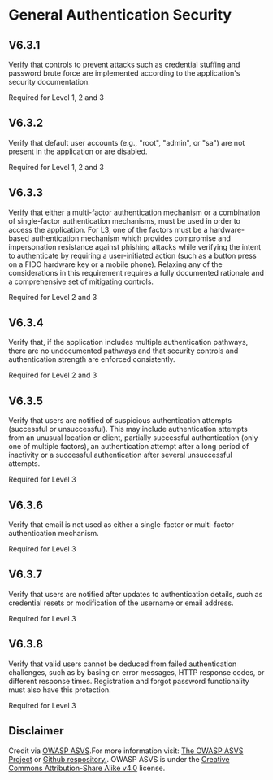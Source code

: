 # General Authentication Security
## V6.3.1
Verify that controls to prevent attacks such as credential stuffing and password brute force are implemented according to the application's security documentation.
Required for Level 1, 2 and 3
## V6.3.2
Verify that default user accounts (e.g., "root", "admin", or "sa") are not present in the application or are disabled.
Required for Level 1, 2 and 3
## V6.3.3
Verify that either a multi-factor authentication mechanism or a combination of single-factor authentication mechanisms, must be used in order to access the application. For L3, one of the factors must be a hardware-based authentication mechanism which provides compromise and impersonation resistance against phishing attacks while verifying the intent to authenticate by requiring a user-initiated action (such as a button press on a FIDO hardware key or a mobile phone). Relaxing any of the considerations in this requirement requires a fully documented rationale and a comprehensive set of mitigating controls.
Required for Level 2 and 3
## V6.3.4
Verify that, if the application includes multiple authentication pathways, there are no undocumented pathways and that security controls and authentication strength are enforced consistently.
Required for Level 2 and 3
## V6.3.5
Verify that users are notified of suspicious authentication attempts (successful or unsuccessful). This may include authentication attempts from an unusual location or client, partially successful authentication (only one of multiple factors), an authentication attempt after a long period of inactivity or a successful authentication after several unsuccessful attempts.
Required for Level 3
## V6.3.6
Verify that email is not used as either a single-factor or multi-factor authentication mechanism.
Required for Level 3
## V6.3.7
Verify that users are notified after updates to authentication details, such as credential resets or modification of the username or email address.
Required for Level 3
## V6.3.8
Verify that valid users cannot be deduced from failed authentication challenges, such as by basing on error messages, HTTP response codes, or different response times. Registration and forgot password functionality must also have this protection.
Required for Level 3
## Disclaimer
Credit via [OWASP ASVS](https://owasp.org/www-project-application-security-verification-standard/).For more information visit: [The OWASP ASVS Project](https://owasp.org/www-project-application-security-verification-standard/) or [Github respository.](https://github.com/OWASP/ASVS). OWASP ASVS is under the [Creative Commons Attribution-Share Alike v4.0](https://github.com/OWASP/ASVS/blob/v5.0.0/LICENSE.md) license.
